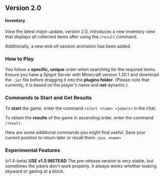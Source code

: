 ## Version 2.0 
#### Inventory
View the latest major update, version 2.0, introduces a new inventory view that displays
all collected items after using the `/result` command.


Additionally, a new end-of-session animation has been added.

### How to Play
You follow a **specific, unique** order when searching for the required items. 
Ensure you have a Spigot Server with Minecraft version 1.20.1 and download the
`.jar` file before dragging it into the **plugins folder**.
(Please note that currently, it is based on the player's name and **not** dynamic.)

### Commands to Start and Get Results

To **start** the game, enter the command `/start <time> <jokers>` in the chat.

To obtain the **results** of the game in ascending order, enter the command `/result`.

Here are some additional commands you might find useful.
Save your current position to return later or recall them:
`/pos <name>`

### Experimental Features
(v1.4-beta) **USE v1.5
INSTEAD** The pre-release version is very stable, but sometimes the jokers don't work properly. It always works whether looking skyward or gazing at a block.